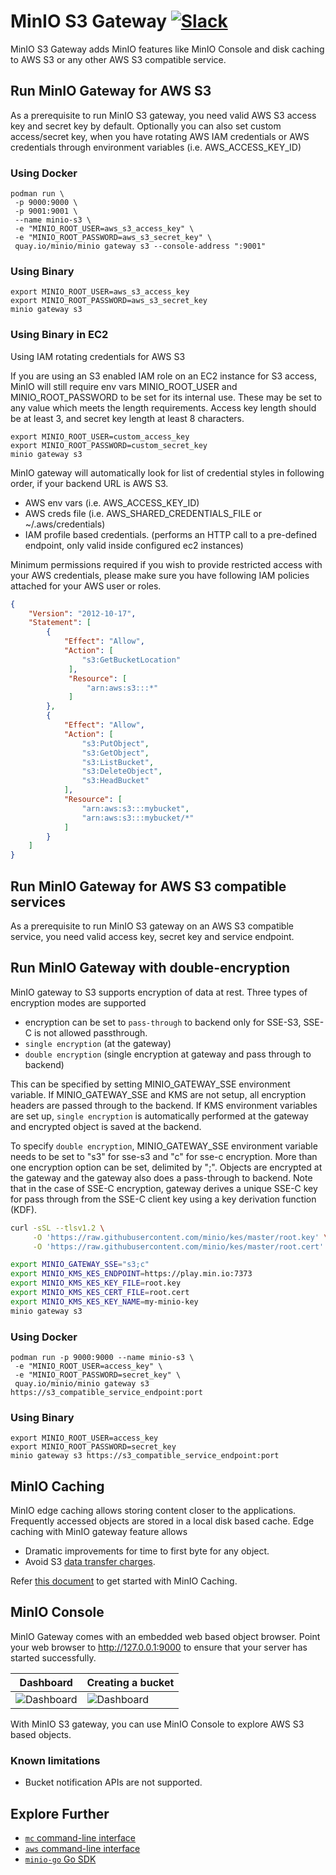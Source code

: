 # MinIO S3 Gateway [![Slack](https://slack.min.io/slack?type=svg)](https://slack.min.io)

MinIO S3 Gateway adds MinIO features like MinIO Console and disk caching to AWS S3 or any other AWS S3 compatible service.

## Run MinIO Gateway for AWS S3
As a prerequisite to run MinIO S3 gateway, you need valid AWS S3 access key and secret key by default. Optionally you can also set custom access/secret key, when you have rotating AWS IAM credentials or AWS credentials through environment variables (i.e. AWS_ACCESS_KEY_ID)

### Using Docker
```
podman run \
 -p 9000:9000 \
 -p 9001:9001 \
 --name minio-s3 \
 -e "MINIO_ROOT_USER=aws_s3_access_key" \
 -e "MINIO_ROOT_PASSWORD=aws_s3_secret_key" \
 quay.io/minio/minio gateway s3 --console-address ":9001"
```

### Using Binary
```
export MINIO_ROOT_USER=aws_s3_access_key
export MINIO_ROOT_PASSWORD=aws_s3_secret_key
minio gateway s3
```

### Using Binary in EC2
Using IAM rotating credentials for AWS S3

If you are using an S3 enabled IAM role on an EC2 instance for S3 access, MinIO will still require env vars MINIO_ROOT_USER and MINIO_ROOT_PASSWORD to be set for its internal use. These may be set to any value which meets the length requirements. Access key length should be at least 3, and secret key length at least 8 characters.
```
export MINIO_ROOT_USER=custom_access_key
export MINIO_ROOT_PASSWORD=custom_secret_key
minio gateway s3
```

MinIO gateway will automatically look for list of credential styles in following order, if your backend URL is AWS S3.

- AWS env vars (i.e. AWS_ACCESS_KEY_ID)
- AWS creds file (i.e. AWS_SHARED_CREDENTIALS_FILE or ~/.aws/credentials)
- IAM profile based credentials. (performs an HTTP call to a pre-defined endpoint, only valid inside configured ec2 instances)

Minimum permissions required if you wish to provide restricted access with your AWS credentials, please make sure you have following IAM policies attached for your AWS user or roles.

```json
{
    "Version": "2012-10-17",
    "Statement": [
        {
            "Effect": "Allow",
            "Action": [
                "s3:GetBucketLocation"
             ],
             "Resource": [
                 "arn:aws:s3:::*"
             ]
        },
        {
            "Effect": "Allow",
            "Action": [
                "s3:PutObject",
                "s3:GetObject",
                "s3:ListBucket",
                "s3:DeleteObject",
                "s3:HeadBucket"
            ],
            "Resource": [
                "arn:aws:s3:::mybucket",
                "arn:aws:s3:::mybucket/*"
            ]
        }
    ]
}
```

## Run MinIO Gateway for AWS S3 compatible services
As a prerequisite to run MinIO S3 gateway on an AWS S3 compatible service, you need valid access key, secret key and service endpoint.

## Run MinIO Gateway with double-encryption
MinIO gateway to S3 supports encryption of data at rest. Three types of encryption modes are supported

- encryption can be set to ``pass-through`` to backend only for SSE-S3, SSE-C is not allowed passthrough.
- ``single encryption`` (at the gateway)
- ``double encryption`` (single encryption at gateway and pass through to backend)

This can be specified by setting MINIO_GATEWAY_SSE environment variable. If MINIO_GATEWAY_SSE and KMS are not setup, all encryption headers are passed through to the backend. If KMS environment variables are set up, ``single encryption`` is automatically performed at the gateway and encrypted object is saved at the backend.

To specify ``double encryption``, MINIO_GATEWAY_SSE environment variable needs to be set to "s3" for sse-s3
and "c" for sse-c encryption. More than one encryption option can be set, delimited by ";". Objects are encrypted at the gateway and the gateway also does a pass-through to backend. Note that in the case of SSE-C encryption, gateway derives a unique SSE-C key for pass through from the SSE-C client key using a key derivation function (KDF).


```sh
curl -sSL --tlsv1.2 \
     -O 'https://raw.githubusercontent.com/minio/kes/master/root.key' \
     -O 'https://raw.githubusercontent.com/minio/kes/master/root.cert'
```

```sh
export MINIO_GATEWAY_SSE="s3;c"
export MINIO_KMS_KES_ENDPOINT=https://play.min.io:7373
export MINIO_KMS_KES_KEY_FILE=root.key
export MINIO_KMS_KES_CERT_FILE=root.cert
export MINIO_KMS_KES_KEY_NAME=my-minio-key
minio gateway s3
```

### Using Docker
```
podman run -p 9000:9000 --name minio-s3 \
 -e "MINIO_ROOT_USER=access_key" \
 -e "MINIO_ROOT_PASSWORD=secret_key" \
 quay.io/minio/minio gateway s3 https://s3_compatible_service_endpoint:port
```

### Using Binary
```
export MINIO_ROOT_USER=access_key
export MINIO_ROOT_PASSWORD=secret_key
minio gateway s3 https://s3_compatible_service_endpoint:port
```

## MinIO Caching
MinIO edge caching allows storing content closer to the applications. Frequently accessed objects are stored in a local disk based cache. Edge caching with MinIO gateway feature allows

- Dramatic improvements for time to first byte for any object.
- Avoid S3 [data transfer charges](https://aws.amazon.com/s3/pricing/).

Refer [this document](https://docs.min.io/docs/minio-disk-cache-guide.html) to get started with MinIO Caching.

## MinIO Console
MinIO Gateway comes with an embedded web based object browser. Point your web browser to http://127.0.0.1:9000 to ensure that your server has started successfully.

| Dashboard                                                                                   | Creating a bucket                                                                           |
| -------------                                                                               | -------------                                                                               |
| ![Dashboard](https://github.com/minio/minio/blob/master/docs/screenshots/pic1.png?raw=true) | ![Dashboard](https://github.com/minio/minio/blob/master/docs/screenshots/pic2.png?raw=true) |

With MinIO S3 gateway, you can use MinIO Console to explore AWS S3 based objects.

### Known limitations

- Bucket notification APIs are not supported.

## Explore Further

- [`mc` command-line interface](https://docs.min.io/docs/minio-client-quickstart-guide)
- [`aws` command-line interface](https://docs.min.io/docs/aws-cli-with-minio)
- [`minio-go` Go SDK](https://docs.min.io/docs/golang-client-quickstart-guide)
